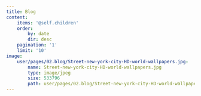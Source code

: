 ```yaml
---
title: Blog
content:
    items: '@self.children'
    order:
        by: date
        dir: desc
    pagination: '1'
    limit: '10'
image:
    user/pages/02.blog/Street-new-york-city-HD-world-wallpapers.jpg:
        name: Street-new-york-city-HD-world-wallpapers.jpg
        type: image/jpeg
        size: 533796
        path: user/pages/02.blog/Street-new-york-city-HD-world-wallpapers.jpg
---
```


